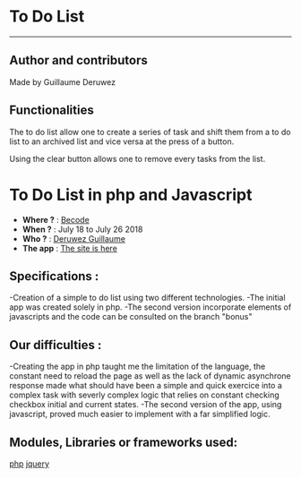 # To Do List
---
## Author and contributors
Made by Guillaume Deruwez
## Functionalities
The to do list allow one to create a series of task and shift them from a to do list to an archived list and vice versa at the press of a button.

Using the clear button allows one to remove every tasks from the list.

# To Do List in php and Javascript
- **Where ?** : [Becode](https://www.becode.org/)
- **When ?** : July 18 to July 26 2018
- **Who ?** : [Deruwez Guillaume](https://github.com/gderuwez)
- **The app** : [The site is here](https://vast-tor-31473.herokuapp.com/)

## Specifications :
-Creation of a simple to do list using two different technologies.
-The initial app was created solely in php.
-The second version incorporate elements of javascripts and the code can be consulted on the branch "bonus"

## Our difficulties :
-Creating the app in php taught me the limitation of the language, the constant need to reload the page as well as the lack of dynamic asynchrone response made what should have been a simple and quick exercice into a complex task with severly complex logic that relies on constant checking checkbox initial and current states.
-The second version of the app, using javascript, proved much easier to implement with a far simplified logic.

## Modules, Libraries or frameworks used:
[php](http://php.net/)
[jquery](https://jquery.com/)
